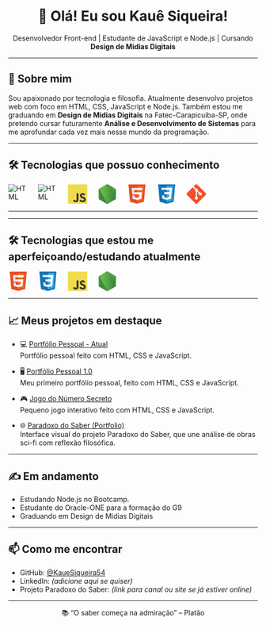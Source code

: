 <h1 align="center">👋 Olá! Eu sou Kauê Siqueira!</h1>

<p align="center">
  Desenvolvedor Front-end | Estudante de JavaScript e Node.js | Cursando <strong>Design de Midias Digitais</strong>
</p>

---

## 🚀 Sobre mim

Sou apaixonado por tecnologia e filosofia. Atualmente desenvolvo projetos web com foco em HTML, CSS, JavaScript e Node.js. Também estou me graduando em **Design de Midias Digitais** na Fatec-Carapicuiba-SP, onde pretendo cursar futuramente **Análise e Desenvolvimento de Sistemas** para me aprofundar cada vez mais nesse mundo da programação.

---

## 🛠️ Tecnologias que possuo conhecimento

<div style="display: flex; gap: 20px;">
  
  <img src="https://cdn.jsdelivr.net/gh/devicons/devicon@latest/icons/python/python-original.svg" alt="HTML" width="40" />
  <img src="https://cdn.jsdelivr.net/gh/devicons/devicon@latest/icons/java/java-original.svg" alt="HTML" width="40" />
  <img src="https://raw.githubusercontent.com/devicons/devicon/master/icons/javascript/javascript-original.svg" alt="JavaScript" width="40"/>
  <img src="https://raw.githubusercontent.com/devicons/devicon/master/icons/nodejs/nodejs-original.svg" alt="Node.js" width="40"/>
  <img src="https://raw.githubusercontent.com/devicons/devicon/master/icons/html5/html5-original.svg" alt="HTML" width="40"/>
  <img src="https://raw.githubusercontent.com/devicons/devicon/master/icons/css3/css3-original.svg" alt="CSS" width="40"/>
  <img src="https://raw.githubusercontent.com/devicons/devicon/master/icons/git/git-original.svg" alt="Git" width="40"/>
</div>

---
---

## 🛠️ Tecnologias que estou me aperfeiçoando/estudando atualmente

<div style="display: flex; gap: 20px;">
  <img src="https://raw.githubusercontent.com/devicons/devicon/master/icons/html5/html5-original.svg" alt="HTML" width="40"/>
  <img src="https://raw.githubusercontent.com/devicons/devicon/master/icons/css3/css3-original.svg" alt="CSS" width="40"/>
  <img src="https://raw.githubusercontent.com/devicons/devicon/master/icons/javascript/javascript-original.svg" alt="JavaScript" width="40"/>
  <img src="https://raw.githubusercontent.com/devicons/devicon/master/icons/nodejs/nodejs-original.svg" alt="Node.js" width="40"/>
</div>

---

## 📈 Meus projetos em destaque

- 💻 [Portfólio Pessoal - Atual](https://kauesiqueira54.github.io/Portfolio/#projetos)  
  Portfólio pessoal feito com HTML, CSS e JavaScript.
  
- 🖥️ [Portfólio Pessoal 1.0](https://kauesiqueira54.github.io/Portfolio1.0/)  
  Meu primeiro portfólio pessoal, feito com HTML, CSS e JavaScript.

- 🎮 [Jogo do Número Secreto](https://github.com/KaueSiqueira54/Jogo-do-numero-secreto)  
  Pequeno jogo interativo feito com HTML, CSS e JavaScript.

- 🌐 [Paradoxo do Saber (Portfolio)](https://github.com/KaueSiqueira54/Paradoxo-do-Saber)  
  Interface visual do projeto Paradoxo do Saber, que une análise de obras sci-fi com reflexão filosófica.
---

## ✍️ Em andamento

- Estudando Node.js no Bootcamp.
- Estudante do Oracle-ONE para a formação do G9
- Graduando em Design de Midias Digitais

---

## 📫 Como me encontrar

- GitHub: [@KaueSiqueira54](https://github.com/KaueSiqueira54)
- LinkedIn: *(adicione aqui se quiser)*
- Projeto Paradoxo do Saber: *(link para canal ou site se já estiver online)*

---

<p align="center">
  📚 “O saber começa na admiração” – Platão
</p>
